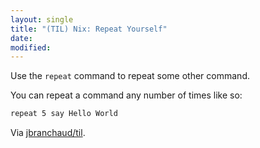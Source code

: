 ```yaml
---
layout: single
title: "(TIL) Nix: Repeat Yourself"
date:
modified:
---
```


Use the `repeat` command to repeat some other command.

You can repeat a command any number of times like so:

```bash
repeat 5 say Hello World
```

Via [jbranchaud/til](https://github.com/jbranchaud/til).
